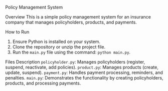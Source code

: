 Policy Management System

 Overview
This is a simple policy management system for an insurance company that manages policyholders, products, and payments.

How to Run
1. Ensure Python is installed on your system.
2. Clone the repository or unzip the project file.
3. Run the `main.py` file using the command: `python main.py`.

 Files Description
 `policyholder.py`: Manages policyholders (register, suspend, reactivate, add policies).
 `product.py`: Manages products (create, update, suspend).
 `payment.py`: Handles payment processing, reminders, and penalties.
 `main.py`: Demonstrates the functionality by creating policyholders, products, and processing payments.
